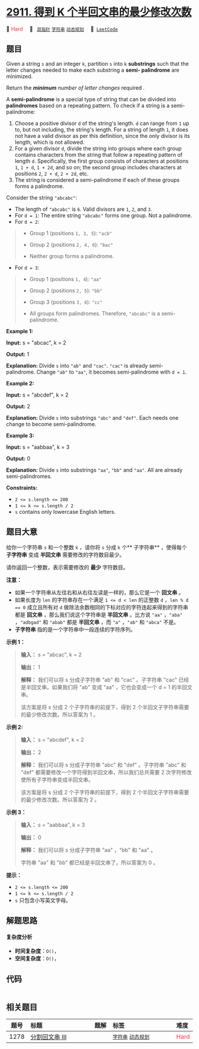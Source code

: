 # [2911. 得到 K 个半回文串的最少修改次数](https://leetcode.com/problems/minimum-changes-to-make-k-semi-palindromes)

🔴 <font color=#ff334b>Hard</font>&emsp; 🔖&ensp; [`双指针`](/leetcode/outline/tag/two-pointers.md) [`字符串`](/leetcode/outline/tag/string.md) [`动态规划`](/leetcode/outline/tag/dynamic-programming.md)&emsp; 🔗&ensp;[`LeetCode`](https://leetcode.com/problems/minimum-changes-to-make-k-semi-palindromes)


## 题目

Given a string `s` and an integer `k`, partition `s` into `k` **substrings**
such that the letter changes needed to make each substring a **semi-
palindrome**  are minimized.

Return the _**minimum** number of letter changes_ required _._

A **semi-palindrome** is a special type of string that can be divided into
**palindromes** based on a repeating pattern. To check if a string is a semi-
palindrome:​

  1. Choose a positive divisor `d` of the string's length. `d` can range from `1` up to, but not including, the string's length. For a string of length `1`, it does not have a valid divisor as per this definition, since the only divisor is its length, which is not allowed.
  2. For a given divisor `d`, divide the string into groups where each group contains characters from the string that follow a repeating pattern of length `d`. Specifically, the first group consists of characters at positions `1`, `1 + d`, `1 + 2d`, and so on; the second group includes characters at positions `2`, `2 + d`, `2 + 2d`, etc.
  3. The string is considered a semi-palindrome if each of these groups forms a palindrome.

Consider the string `"abcabc"`:

  * The length of `"abcabc"` is `6`. Valid divisors are `1`, `2`, and `3`.
  * For `d = 1`: The entire string `"abcabc"` forms one group. Not a palindrome.
  * For `d = 2`: 
> 
> * Group 1 (positions `1, 3, 5`): `"acb"`
> 
> * Group 2 (positions `2, 4, 6`): `"bac"`
> 
> * Neither group forms a palindrome.
  * For `d = 3`: 
> 
> * Group 1 (positions `1, 4`): `"aa"`
> 
> * Group 2 (positions `2, 5`): `"bb"`
> 
> * Group 3 (positions `3, 6`): `"cc"`
> 
> * All groups form palindromes. Therefore, `"abcabc"` is a semi-palindrome.



**Example 1:**

**Input:** s = "abcac", k = 2

**Output:** 1

**Explanation:** Divide `s` into `"ab"` and `"cac"`. `"cac"` is already semi-
palindrome. Change `"ab"` to `"aa"`, it becomes semi-palindrome with `d = 1`.

**Example 2:**

**Input:** s = "abcdef", k = 2

**Output:** 2

**Explanation:** Divide `s` into substrings `"abc"` and `"def"`. Each needs
one change to become semi-palindrome.

**Example 3:**

**Input:** s = "aabbaa", k = 3

**Output:** 0

**Explanation:** Divide `s` into substrings `"aa"`, `"bb"` and `"aa"`. All are
already semi-palindromes.



**Constraints:**

  * `2 <= s.length <= 200`
  * `1 <= k <= s.length / 2`
  * `s` contains only lowercase English letters.


## 题目大意

给你一个字符串 `s` 和一个整数 `k` ，请你将 `s` 分成 `k` 个**  子字符串** ，使得每个 **子字符串**  变成 **半回文串**
需要修改的字符数目最少。

请你返回一个整数，表示需要修改的 **最少**  字符数目。

**注意：**

  * 如果一个字符串从左往右和从右往左读是一样的，那么它是一个 **回文串**  。
  * 如果长度为 `len` 的字符串存在一个满足 `1 <= d < len` 的正整数 `d` ，`len % d == 0` 成立且所有对 `d` 做除法余数相同的下标对应的字符连起来得到的字符串都是 **回文串**  ，那么我们说这个字符串是 **半回文串**  。比方说 `"aa"` ，`"aba"` ，`"adbgad"` 和 `"abab"` 都是 **半回文串**  ，而 `"a"` ，`"ab"` 和 `"abca"` 不是。
  * **子字符串**  指的是一个字符串中一段连续的字符序列。



**示例 1：**

> 
> 
> 
> 
> 
> **输入：** s = "abcac", k = 2
> 
> **输出：** 1
> 
> **解释：** 我们可以将 s 分成子字符串 "ab" 和 "cac" 。子字符串 "cac" 已经是半回文串。如果我们将 "ab" 变成 "aa" ，它也会变成一个 d = 1 的半回文串。
> 
> 该方案是将 s 分成 2 个子字符串的前提下，得到 2 个半回文子字符串需要的最少修改次数。所以答案为 1 。

**示例 2:**

> 
> 
> 
> 
> 
> **输入：** s = "abcdef", k = 2
> 
> **输出：** 2
> 
> **解释：** 我们可以将 s 分成子字符串 "abc" 和 "def" 。子字符串 "abc" 和 "def" 都需要修改一个字符得到半回文串，所以我们总共需要 2 次字符修改使所有子字符串变成半回文串。
> 
> 该方案是将 s 分成 2 个子字符串的前提下，得到 2 个半回文子字符串需要的最少修改次数。所以答案为 2 。

**示例 3：**

> 
> 
> 
> 
> 
> **输入：** s = "aabbaa", k = 3
> 
> **输出：** 0
> 
> **解释：** 我们可以将 s 分成子字符串 "aa" ，"bb" 和 "aa" 。
> 
> 字符串 "aa" 和 "bb" 都已经是半回文串了。所以答案为 0 。
> 
> 



**提示：**

  * `2 <= s.length <= 200`
  * `1 <= k <= s.length / 2`
  * `s` 只包含小写英文字母。


## 解题思路

#### 复杂度分析

- **时间复杂度**：`O()`，
- **空间复杂度**：`O()`，

## 代码

```javascript

```

## 相关题目

| 题号 | 标题 | 题解 | 标签 | 难度 |
| :------: | :------ | :------: | :------ | :------ |
| 1278 | [分割回文串 III](https://leetcode.com/problems/palindrome-partitioning-iii) |  |  [`字符串`](/leetcode/outline/tag/string.md) [`动态规划`](/leetcode/outline/tag/dynamic-programming.md) | <font color=#ff334b>Hard</font> |

<style>
.blue {
    background-color: #096dd9;
    padding: 0.25rem 0.5rem;
    margin: 0;
    font-size: 0.85em;
    border-radius: 3px;
    color: white;
    font-weight: 500;
}
table th:first-of-type { width: 10%; }
table th:nth-of-type(2) { width: 35%; }
table th:nth-of-type(3) { width: 10%; }
table th:nth-of-type(4) { width: 35%; }
table th:nth-of-type(5) { width: 10%; }
</style>
